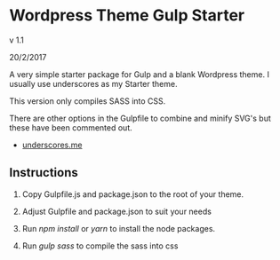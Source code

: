 # Wordpress Theme Gulp Starter

v 1.1

20/2/2017

A very simple starter package for Gulp and a blank Wordpress theme. I usually use underscores as my Starter theme.

This version only compiles SASS into CSS.

There are other options in the Gulpfile to combine and minify SVG's but these have been commented out.

* [underscores.me](underscores.me)

## Instructions

1. Copy Gulpfile.js and package.json to the root of your theme.

2. Adjust Gulpfile  and package.json to suit your needs

3. Run *npm install* or *yarn*  to install the node packages.

4. Run *gulp sass* to compile the sass into css
